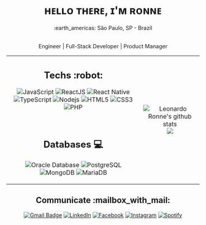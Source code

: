 <div align="center">
	<h1> ʜᴇʟʟᴏ ᴛʜᴇʀᴇ, ɪ'ᴍ ʀᴏɴɴᴇ </h1>
	:earth_americas: São Paulo, SP - Brazil
	<br/>
	<br/>
	<p>Engineer | Full-Stack Developer | Product Manager </p>
</div>
<table align="center">
	<tr>
		<td>
			<h2 align="center">Techs :robot:</h2>
			<div align="center">
	
![JavaScript](https://img.shields.io/badge/-JavaScript-%23F7DF1C?style=flat-square&logo=javascript&logoColor=000000&labelColor=%23F7DF1C&color=%23FFCE5A)
			![ReactJS](https://img.shields.io/badge/-ReactJS-%23282C34?style=flat-square&logo=react)
			![React Native](https://img.shields.io/badge/-React%20Native-%23282C34?style=flat-square&logo=react)
			![TypeScript](https://img.shields.io/badge/-TypeScript-%23282C34?style=flat-square&logo=typescript&logoColor=007bcd)
				![Nodejs](https://img.shields.io/badge/-Nodejs-black?style=flat-square&logo=Node.js)
				![HTML5](https://img.shields.io/badge/-HTML5-%23E44D27?style=flat-square&logo=html5&logoColor=ffffff)
				![CSS3](https://img.shields.io/badge/-CSS3-%231572B6?style=flat-square&logo=css3)
				![PHP](https://img.shields.io/badge/-PHP-%23282C34?style=flat-square&logo=php&logoColor=8387bc)	
			</div>
			<br>
			<h2 align="center">Databases :computer:</h2>
			<div align="center">

![Oracle Database](http://img.shields.io/badge/-Oracle-DD0031?style=flat-square&logo=oracle)
![PostgreSQL](https://img.shields.io/badge/-PostgreSQL-336791?style=flat-square&logo=postgresql)
![MongoDB](http://img.shields.io/badge/-MongoDB-5C9F35?style=flat-square&logo=mongodb&logoColor=ffffff)
![MariaDB](http://img.shields.io/badge/-MariaDB-C0765A?style=flat-square&logo=mariadb&logoColor=ffffff)
			</div>
		</td>
		<td>
			<p align = "center">
				<img alt="Leonardo Ronne's github stats" src="https://github-readme-stats.vercel.app/api?username=leoronne&show_icons=true&title_color=ffffff&icon_color=bb2acf&text_color=daf7dc&bg_color=151515"> 
			<br>
				<img src = "https://github-readme-stats.vercel.app/api/top-langs/?username=leoronne&hide_langs_below=.25&show_icons=true&title_color=ffffff&icon_color=bb2acf&text_color=daf7dc&bg_color=151515">     
			</p>
		</td>
  </tr>
</table>

<h2 align="center">Communicate :mailbox_with_mail:</h2>
<div align="center">

[![Gmail Badge](https://img.shields.io/badge/-leoronne@gmail.com-c14438?style=flat-square&logo=Gmail&logoColor=white&link=mailto:leoronne@gmail.com)](mailto:leoronne@gmail.com) 
<a href="https://www.linkedin.com/in/leoronne" target="_blank"><img src="https://img.shields.io/badge/LinkedIn-%230077B5.svg?&style=flat-square&logo=linkedin&logoColor=white" alt="LinkedIn"></a>
<a href="https://www.facebook.com/leoronne" target="_blank"><img src="https://img.shields.io/badge/Facebook-%231877F2.svg?&style=flat-square&logo=facebook&logoColor=white" alt="Facebook"></a>
<a href="https://www.instagram.com/leoronne" target="_blank"><img src="https://img.shields.io/badge/Instagram-%23E4405F.svg?&style=flat-square&logo=instagram&logoColor=white" alt="Instagram"></a>
<a href="https://open.spotify.com/user/12183273463" target="_blank"><img src="https://img.shields.io/badge/Spotify-%231ED760.svg?&style=flat-square&logo=spotify&logoColor=white" alt="Spotify"></a>
			</div>

